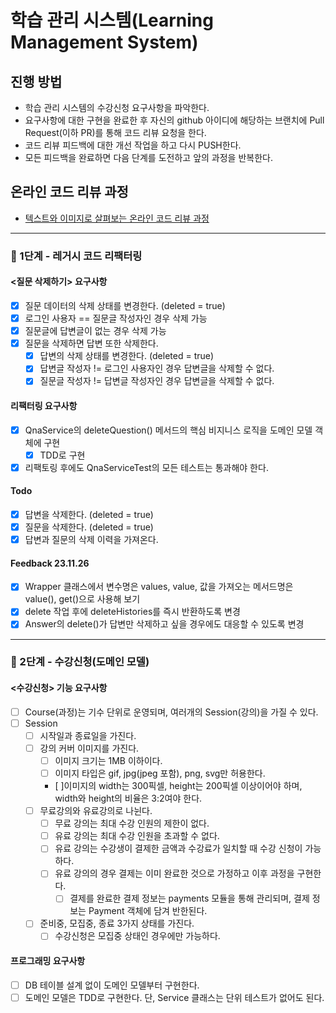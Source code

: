 # 학습 관리 시스템(Learning Management System)
## 진행 방법
* 학습 관리 시스템의 수강신청 요구사항을 파악한다.
* 요구사항에 대한 구현을 완료한 후 자신의 github 아이디에 해당하는 브랜치에 Pull Request(이하 PR)를 통해 코드 리뷰 요청을 한다.
* 코드 리뷰 피드백에 대한 개선 작업을 하고 다시 PUSH한다.
* 모든 피드백을 완료하면 다음 단계를 도전하고 앞의 과정을 반복한다.

## 온라인 코드 리뷰 과정
* [텍스트와 이미지로 살펴보는 온라인 코드 리뷰 과정](https://github.com/next-step/nextstep-docs/tree/master/codereview)

---
### 🚀 1단계 - 레거시 코드 리팩터링
#### <질문 삭제하기> 요구사항
* [x] 질문 데이터의 삭제 상태를 변경한다. (deleted = true)
* [x] 로그인 사용자 == 질문글 작성자인 경우 삭제 가능
* [x] 질문글에 답변글이 없는 경우 삭제 가능
* [x] 질문을 삭제하면 답변 또한 삭제한다.
  * [x] 답변의 삭제 상태를 변경한다. (deleted = true)
  * [x] 답변글 작성자 != 로그인 사용자인 경우 답변글을 삭제할 수 없다.
  * [x] 질문글 작성자 != 답변글 작성자인 경우 답변글을 삭제할 수 없다.

#### 리팩터링 요구사항
* [x] QnaService의 deleteQuestion() 메서드의 핵심 비지니스 로직을 도메인 모델 객체에 구현
  * [x] TDD로 구현
* [x] 리팩토링 후에도 QnaServiceTest의 모든 테스트는 통과해야 한다.

#### Todo
* [x] 답변을 삭제한다. (deleted = true)
* [x] 질문을 삭제한다. (deleted = true)
* [x] 답변과 질문의 삭제 이력을 가져온다.

#### Feedback 23.11.26
* [x] Wrapper 클래스에서 변수명은 values, value, 값을 가져오는 메서드명은 value(), get()으로 사용해 보기
* [x] delete 작업 후에 deleteHistories를 즉시 반환하도록 변경
* [x] Answer의 delete()가 답변만 삭제하고 싶을 경우에도 대응할 수 있도록 변경

---
### 🚀 2단계 - 수강신청(도메인 모델)
#### <수강신청> 기능 요구사항
* [ ] Course(과정)는 기수 단위로 운영되며, 여러개의 Session(강의)을 가질 수 있다.
* [ ] Session
  * [ ] 시작일과 종료일을 가진다.
  * [ ] 강의 커버 이미지를 가진다.
    * [ ] 이미지 크기는 1MB 이하이다.
    * [ ] 이미지 타입은 gif, jpg(jpeg 포함), png, svg만 허용한다.
    * [ ]이미지의 width는 300픽셀, height는 200픽셀 이상이어야 하며, width와 height의 비율은 3:2여야 한다.
  * [ ] 무료강의와 유료강의로 나뉜다.
    * [ ] 무료 강의는 최대 수강 인원의 제한이 없다.
    * [ ] 유료 강의는 최대 수강 인원을 초과할 수 없다.
    * [ ] 유료 강의는 수강생이 결제한 금액과 수강료가 일치할 때 수강 신청이 가능하다.
    * [ ] 유료 강의의 경우 결제는 이미 완료한 것으로 가정하고 이후 과정을 구현한다.
      * [ ] 결제를 완료한 결제 정보는 payments 모듈을 통해 관리되며, 결제 정보는 Payment 객체에 담겨 반한된다.
  * [ ] 준비중, 모집중, 종료 3가지 상태를 가진다.
    * [ ] 수강신청은 모집중 상태인 경우에만 가능하다.

#### 프로그래밍 요구사항
* [ ] DB 테이블 설계 없이 도메인 모델부터 구현한다.
* [ ] 도메인 모델은 TDD로 구현한다. 단, Service 클래스는 단위 테스트가 없어도 된다.